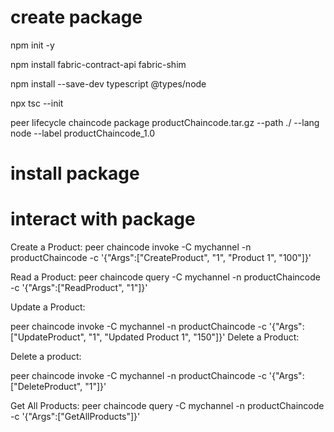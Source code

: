 # create package

npm init -y

npm install fabric-contract-api fabric-shim

npm install --save-dev typescript @types/node

npx tsc --init

peer lifecycle chaincode package productChaincode.tar.gz --path ./ --lang node --label productChaincode_1.0


# install package




# interact with package

Create a Product:
peer chaincode invoke -C mychannel -n productChaincode -c '{"Args":["CreateProduct", "1", "Product 1", "100"]}'


Read a Product:
peer chaincode query -C mychannel -n productChaincode -c '{"Args":["ReadProduct", "1"]}'

Update a Product:

peer chaincode invoke -C mychannel -n productChaincode -c '{"Args":["UpdateProduct", "1", "Updated Product 1", "150"]}'
Delete a Product:

Delete a product:

peer chaincode invoke -C mychannel -n productChaincode -c '{"Args":["DeleteProduct", "1"]}'

Get All Products:
peer chaincode query -C mychannel -n productChaincode -c '{"Args":["GetAllProducts"]}'
